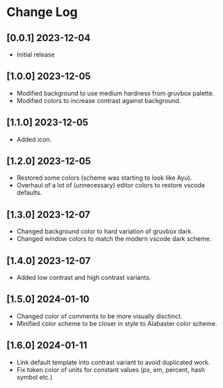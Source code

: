 # Change Log

## [0.0.1] 2023-12-04

-   Initial release

## [1.0.0] 2023-12-05

-   Modified background to use medium hardness from gruvbox palette.
-   Modified colors to increase contrast against background.

## [1.1.0] 2023-12-05

-   Added icon.

## [1.2.0] 2023-12-05

-   Restored some colors (scheme was starting to look like Ayu).
-   Overhaul of a lot of (unnecessary) editor colors to restore vscode defaults.

## [1.3.0] 2023-12-07

-   Changed background color to hard variation of gruvbox dark.
-   Changed window colors to match the modern vscode dark scheme.

## [1.4.0] 2023-12-07

-   Added low contrast and high contrast variants.

## [1.5.0] 2024-01-10

-   Changed color of comments to be more visually disctinct.
-   Minified color scheme to be closer in style to Alabaster color scheme.

## [1.6.0] 2024-01-11

-   Link default template into contrast variant to avoid duplicated work.
-   Fix token color of units for constant values (px, em, percent, hash symbol etc.)
